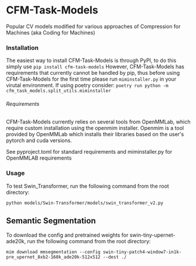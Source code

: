# CFM-Task-Models

Popular CV models modified for various approaches of Compression for Machines (aka Coding for Machines)

### Installation

The easiest way to install CFM-Task-Models is through PyPI, to do this simply use `pip install cfm-task-models`
However, CFM-Task-Models has requirements that currently cannot be handled by pip, thus before using CFM-Task-Models for the first time please run `miminstaller.py` in your virutal environment. If using poetry consider:
`poetry run python -m cfm_task_models.split_utils.miminstaller`

###### Requirements

CFM-Task-Models currently relies on several tools from OpenMMLab, which require custom installation using the openmim installer. Openmim is a tool provided by OpenMMLab which installs their libraries based on the user's pytorch and cuda versions.

See pyproject.toml for standard requirements and miminstaller.py for OpenMMLAB requirements

### Usage

To test Swin_Transformer, run the following command from the root directory:

```python models/Swin-Transformer/models/swin_transformer_v2.py```


## Semantic Segmentation

To download the config and pretrained weights for swin-tiny-upernet-ade20k, run the following command from the root directory:

```mim download mmsegmentation --config swin-tiny-patch4-window7-in1k-pre_upernet_8xb2-160k_ade20k-512x512 --dest ./```

